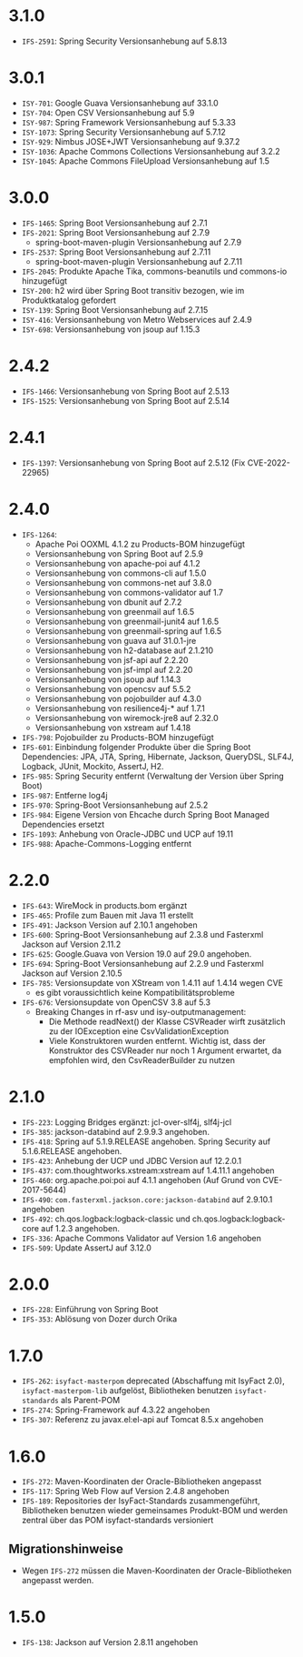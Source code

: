 # 3.1.0
- `IFS-2591`: Spring Security Versionsanhebung auf 5.8.13 

# 3.0.1
- `ISY-701`: Google Guava Versionsanhebung auf 33.1.0
- `ISY-704`: Open CSV Versionsanhebung auf 5.9
- `ISY-987`: Spring Framework Versionsanhebung auf 5.3.33
- `ISY-1073`: Spring Security Versionsanhebung auf 5.7.12
- `ISY-929`: Nimbus JOSE+JWT Versionsanhebung auf 9.37.2
- `ISY-1036`: Apache Commons Collections Versionsanhebung auf 3.2.2
- `ISY-1045`: Apache Commons FileUpload Versionsanhebung auf 1.5

# 3.0.0
- `IFS-1465`: Spring Boot Versionsanhebung auf 2.7.1
- `IFS-2021`: Spring Boot Versionsanhebung auf 2.7.9
    - spring-boot-maven-plugin Versionsanhebung auf 2.7.9
- `IFS-2537`: Spring Boot Versionsanhebung auf 2.7.11
    - spring-boot-maven-plugin Versionsanhebung auf 2.7.11
- `IFS-2045`: Produkte Apache Tika, commons-beanutils und commons-io hinzugefügt
- `ISY-200`: h2 wird über Spring Boot transitiv bezogen, wie im Produktkatalog gefordert
- `ISY-139`: Spring Boot Versionsanhebung auf 2.7.15
- `ISY-416`: Versionsanhebung von Metro Webservices auf 2.4.9
- `ISY-698`: Versionsanhebung von jsoup auf 1.15.3

# 2.4.2
- `IFS-1466`: Versionsanhebung von Spring Boot auf 2.5.13
- `IFS-1525`: Versionsanhebung von Spring Boot auf 2.5.14

# 2.4.1
- `IFS-1397`: Versionsanhebung von Spring Boot auf 2.5.12 (Fix CVE-2022-22965)

# 2.4.0
- `IFS-1264`:
    - Apache Poi OOXML 4.1.2 zu Products-BOM hinzugefügt
    - Versionsanhebung von Spring Boot auf 2.5.9
    - Versionsanhebung von apache-poi auf 4.1.2
    - Versionsanhebung von commons-cli auf 1.5.0
    - Versionsanhebung von commons-net auf 3.8.0
    - Versionsanhebung von commons-validator auf 1.7
    - Versionsanhebung von dbunit auf 2.7.2
    - Versionsanhebung von greenmail auf 1.6.5
    - Versionsanhebung von greenmail-junit4 auf 1.6.5
    - Versionsanhebung von greenmail-spring auf 1.6.5
    - Versionsanhebung von guava auf 31.0.1-jre
    - Versionsanhebung von h2-database auf 2.1.210
    - Versionsanhebung von jsf-api auf 2.2.20
    - Versionsanhebung von jsf-impl auf 2.2.20
    - Versionsanhebung von jsoup auf 1.14.3
    - Versionsanhebung von opencsv auf 5.5.2
    - Versionsanhebung von pojobuilder auf 4.3.0
    - Versionsanhebung von resilience4j-* auf 1.7.1
    - Versionsanhebung von wiremock-jre8 auf 2.32.0
    - Versionsanhebung von xstream auf 1.4.18
- `IFS-798`: Pojobuilder zu Products-BOM hinzugefügt
- `IFS-601`: Einbindung folgender Produkte über die Spring Boot Dependencies: JPA, JTA, Spring, Hibernate, Jackson,
  QueryDSL, SLF4J, Logback, JUnit, Mockito, AssertJ, H2.
- `IFS-985`: Spring Security entfernt (Verwaltung der Version über Spring Boot)
- `IFS-987`: Entferne log4j
- `IFS-970`: Spring-Boot Versionsanhebung auf 2.5.2
- `IFS-984`: Eigene Version von Ehcache durch Spring Boot Managed Dependencies ersetzt
- `IFS-1093`: Anhebung von Oracle-JDBC und UCP auf 19.11
- `IFS-988`: Apache-Commons-Logging entfernt

# 2.2.0
- `IFS-643`: WireMock in products.bom ergänzt
- `IFS-465`: Profile zum Bauen mit Java 11 erstellt
- `IFS-491`: Jackson Version auf 2.10.1 angehoben
- `IFS-600`: Spring-Boot Versionsanhebung auf 2.3.8 und Fasterxml Jackson auf Version 2.11.2
- `IFS-625`: Google.Guava von Version 19.0 auf 29.0 angehoben.
- `IFS-694`: Spring-Boot Versionsanhebung auf 2.2.9 und Fasterxml Jackson auf Version 2.10.5
- `IFS-785`: Versionsupdate von XStream von 1.4.11 auf 1.4.14 wegen CVE
    - es gibt voraussichtlich keine Kompatibilitätsprobleme
- `IFS-676`: Versionsupdate von OpenCSV 3.8 auf 5.3
    - Breaking Changes in rf-asv und isy-outputmanagement:
        - Die Methode readNext() der Klasse CSVReader wirft zusätzlich zu der IOException eine CsvValidationException
        - Viele Konstruktoren wurden entfernt. Wichtig ist, dass der Konstruktor des CSVReader nur noch 1 Argument
          erwartet, da empfohlen wird, den CsvReaderBuilder zu nutzen

# 2.1.0
- `IFS-223`: Logging Bridges ergänzt: jcl-over-slf4j, slf4j-jcl
- `IFS-385`: jackson-databind auf 2.9.9.3 angehoben.
- `IFS-418`: Spring auf 5.1.9.RELEASE angehoben. Spring Security auf 5.1.6.RELEASE angehoben.
- `IFS-423`: Anhebung der UCP und JDBC Version auf 12.2.0.1
- `IFS-437`: com.thoughtworks.xstream:xstream auf 1.4.11.1 angehoben
- `IFS-460`: org.apache.poi:poi auf 4.1.1 angehoben (Auf Grund von CVE-2017-5644)
- `IFS-490`: `com.fasterxml.jackson.core:jackson-databind` auf 2.9.10.1 angehoben
- `IFS-492`: ch.qos.logback:logback-classic und ch.qos.logback:logback-core auf 1.2.3 angehoben.
- `IFS-336`: Apache Commons Validator auf Version 1.6 angehoben
- `IFS-509`: Update AssertJ auf 3.12.0

# 2.0.0
- `IFS-228`: Einführung von Spring Boot
- `IFS-353`: Ablösung von Dozer durch Orika

# 1.7.0
- `IFS-262`: `isyfact-masterpom` deprecated (Abschaffung mit IsyFact 2.0), `isyfact-masterpom-lib` aufgelöst,
  Bibliotheken benutzen `isyfact-standards` als Parent-POM
- `IFS-274`: Spring-Framework auf 4.3.22 angehoben
- `IFS-307`: Referenz zu javax.el:el-api auf Tomcat 8.5.x angehoben

# 1.6.0
- `IFS-272`: Maven-Koordinaten der Oracle-Bibliotheken angepasst
- `IFS-117`: Spring Web Flow auf Version 2.4.8 angehoben
- `IFS-189`: Repositories der IsyFact-Standards zusammengeführt, Bibliotheken benutzen wieder gemeinsames Produkt-BOM
  und werden zentral über das POM isyfact-standards versioniert
## Migrationshinweise
- Wegen `IFS-272` müssen die Maven-Koordinaten der Oracle-Bibliotheken angepasst werden.

# 1.5.0
- `IFS-138`: Jackson auf Version 2.8.11 angehoben
